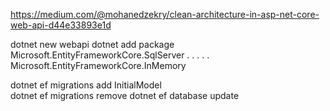 https://medium.com/@mohanedzekry/clean-architecture-in-asp-net-core-web-api-d44e33893e1d

dotnet new webapi
dotnet add package  Microsoft.EntityFrameworkCore.SqlServer
.    .   .   .   .  Microsoft.EntityFrameworkCore.InMemory 


dotnet ef migrations add InitialModel      
dotnet ef migrations remove
dotnet ef database update   